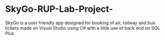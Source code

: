 # SkyGo-RUP-Lab-Project-
SkyGo is a user friendly app designed for booking of air, railway and bus tickets made on Visual Studio using C# with a little use of back end on SQL Plus
